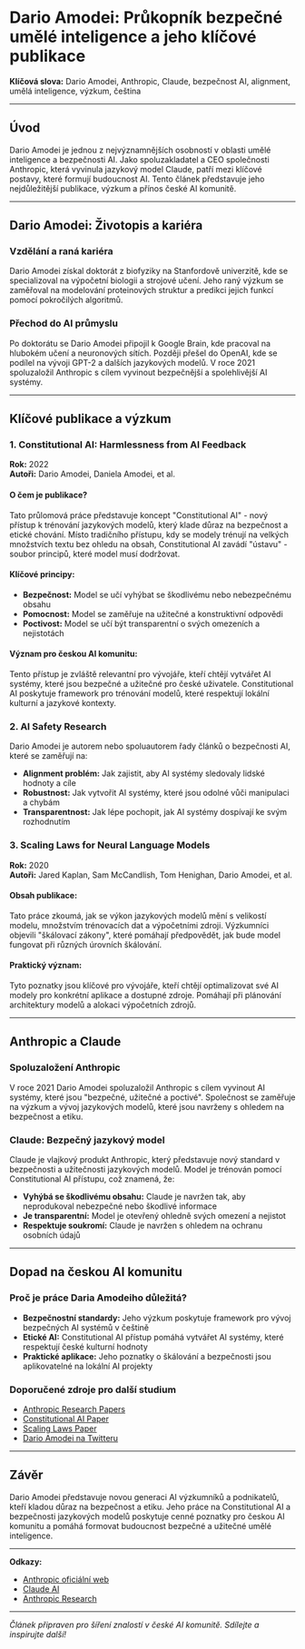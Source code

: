 # Dario Amodei: Průkopník bezpečné umělé inteligence a jeho klíčové publikace

**Klíčová slova:** Dario Amodei, Anthropic, Claude, bezpečnost AI, alignment, umělá inteligence, výzkum, čeština

---

## Úvod

Dario Amodei je jednou z nejvýznamnějších osobností v oblasti umělé inteligence a bezpečnosti AI. Jako spoluzakladatel a CEO společnosti Anthropic, která vyvinula jazykový model Claude, patří mezi klíčové postavy, které formují budoucnost AI. Tento článek představuje jeho nejdůležitější publikace, výzkum a přínos české AI komunitě.

---

## Dario Amodei: Životopis a kariéra

### Vzdělání a raná kariéra

Dario Amodei získal doktorát z biofyziky na Stanfordově univerzitě, kde se specializoval na výpočetní biologii a strojové učení. Jeho raný výzkum se zaměřoval na modelování proteinových struktur a predikci jejich funkcí pomocí pokročilých algoritmů.

### Přechod do AI průmyslu

Po doktorátu se Dario Amodei připojil k Google Brain, kde pracoval na hlubokém učení a neuronových sítích. Později přešel do OpenAI, kde se podílel na vývoji GPT-2 a dalších jazykových modelů. V roce 2021 spoluzaložil Anthropic s cílem vyvinout bezpečnější a spolehlivější AI systémy.

---

## Klíčové publikace a výzkum

### 1. Constitutional AI: Harmlessness from AI Feedback

**Rok:** 2022  
**Autoři:** Dario Amodei, Daniela Amodei, et al.

#### O čem je publikace?

Tato průlomová práce představuje koncept "Constitutional AI" - nový přístup k trénování jazykových modelů, který klade důraz na bezpečnost a etické chování. Místo tradičního přístupu, kdy se modely trénují na velkých množstvích textu bez ohledu na obsah, Constitutional AI zavádí "ústavu" - soubor principů, které model musí dodržovat.

#### Klíčové principy:

- **Bezpečnost:** Model se učí vyhýbat se škodlivému nebo nebezpečnému obsahu
- **Pomocnost:** Model se zaměřuje na užitečné a konstruktivní odpovědi
- **Poctivost:** Model se učí být transparentní o svých omezeních a nejistotách

#### Význam pro českou AI komunitu:

Tento přístup je zvláště relevantní pro vývojáře, kteří chtějí vytvářet AI systémy, které jsou bezpečné a užitečné pro české uživatele. Constitutional AI poskytuje framework pro trénování modelů, které respektují lokální kulturní a jazykové kontexty.

### 2. AI Safety Research

Dario Amodei je autorem nebo spoluautorem řady článků o bezpečnosti AI, které se zaměřují na:

- **Alignment problém:** Jak zajistit, aby AI systémy sledovaly lidské hodnoty a cíle
- **Robustnost:** Jak vytvořit AI systémy, které jsou odolné vůči manipulaci a chybám
- **Transparentnost:** Jak lépe pochopit, jak AI systémy dospívají ke svým rozhodnutím

### 3. Scaling Laws for Neural Language Models

**Rok:** 2020  
**Autoři:** Jared Kaplan, Sam McCandlish, Tom Henighan, Dario Amodei, et al.

#### Obsah publikace:

Tato práce zkoumá, jak se výkon jazykových modelů mění s velikostí modelu, množstvím trénovacích dat a výpočetními zdroji. Výzkumníci objevili "škálovací zákony", které pomáhají předpovědět, jak bude model fungovat při různých úrovních škálování.

#### Praktický význam:

Tyto poznatky jsou klíčové pro vývojáře, kteří chtějí optimalizovat své AI modely pro konkrétní aplikace a dostupné zdroje. Pomáhají při plánování architektury modelů a alokaci výpočetních zdrojů.

---

## Anthropic a Claude

### Spoluzaložení Anthropic

V roce 2021 Dario Amodei spoluzaložil Anthropic s cílem vyvinout AI systémy, které jsou "bezpečné, užitečné a poctivé". Společnost se zaměřuje na výzkum a vývoj jazykových modelů, které jsou navrženy s ohledem na bezpečnost a etiku.

### Claude: Bezpečný jazykový model

Claude je vlajkový produkt Anthropic, který představuje nový standard v bezpečnosti a užitečnosti jazykových modelů. Model je trénován pomocí Constitutional AI přístupu, což znamená, že:

- **Vyhýbá se škodlivému obsahu:** Claude je navržen tak, aby neprodukoval nebezpečné nebo škodlivé informace
- **Je transparentní:** Model je otevřený ohledně svých omezení a nejistot
- **Respektuje soukromí:** Claude je navržen s ohledem na ochranu osobních údajů

---

## Dopad na českou AI komunitu

### Proč je práce Daria Amodeiho důležitá?

- **Bezpečnostní standardy:** Jeho výzkum poskytuje framework pro vývoj bezpečných AI systémů v češtině
- **Etické AI:** Constitutional AI přístup pomáhá vytvářet AI systémy, které respektují české kulturní hodnoty
- **Praktické aplikace:** Jeho poznatky o škálování a bezpečnosti jsou aplikovatelné na lokální AI projekty

### Doporučené zdroje pro další studium

- [Anthropic Research Papers](https://www.anthropic.com/research)
- [Constitutional AI Paper](https://arxiv.org/abs/2212.08073)
- [Scaling Laws Paper](https://arxiv.org/abs/2001.08361)
- [Dario Amodei na Twitteru](https://twitter.com/darioamodei)

---

## Závěr

Dario Amodei představuje novou generaci AI výzkumníků a podnikatelů, kteří kladou důraz na bezpečnost a etiku. Jeho práce na Constitutional AI a bezpečnosti jazykových modelů poskytuje cenné poznatky pro českou AI komunitu a pomáhá formovat budoucnost bezpečné a užitečné umělé inteligence.

---

**Odkazy:**
- [Anthropic oficiální web](https://www.anthropic.com/)
- [Claude AI](https://claude.ai/)
- [Anthropic Research](https://www.anthropic.com/research)

---

*Článek připraven pro šíření znalostí v české AI komunitě. Sdílejte a inspirujte další!* 
